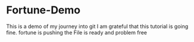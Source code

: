 # Fortune-Demo
This is a demo of my journey into git 
I am grateful that this tutorial is going fine.
fortune is pushing 
the File is ready and problem free
